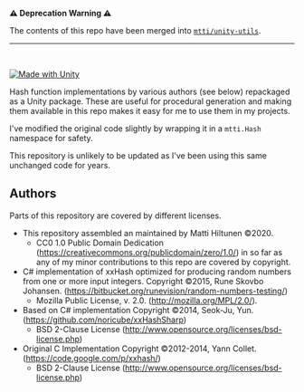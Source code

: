 **⚠️ Deprecation Warning ⚠️**

The contents of this repo have been merged into [`mtti/unity-utils`](https://github.com/mtti/unity-utils).

<hr><br>

[![Made with Unity](https://img.shields.io/badge/Made%20with-Unity-333.svg?style=flat-square&logo=unity)](https://unity.com/)

Hash function implementations by various authors (see below) repackaged as a Unity package. These are useful for procedural generation and making them available in this repo makes it easy for me to use them in my projects.

I've modified the original code slightly by wrapping it in a `mtti.Hash` namespace for safety.

This repository is unlikely to be updated as I've been using this same unchanged code for years.

## Authors

Parts of this repository are covered by different licenses.

* This repository assembled an maintained by Matti Hiltunen &copy;2020.
  * CC0 1.0 Public Domain Dedication (https://creativecommons.org/publicdomain/zero/1.0/) in so far as any of my minor contributions to this repo are covered by copyright.
* C# implementation of xxHash optimized for producing random numbers from one or more input integers. Copyright &copy;2015, Rune Skovbo Johansen. (https://bitbucket.org/runevision/random-numbers-testing/)
  * Mozilla Public License, v. 2.0. (http://mozilla.org/MPL/2.0/).
* Based on C# implementation Copyright &copy;2014, Seok-Ju, Yun. (https://github.com/noricube/xxHashSharp)
  * BSD 2-Clause License (http://www.opensource.org/licenses/bsd-license.php)
* Original C Implementation Copyright &copy;2012-2014, Yann Collet. (https://code.google.com/p/xxhash/)
  * BSD 2-Clause License (http://www.opensource.org/licenses/bsd-license.php)
